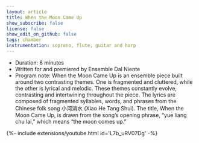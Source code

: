 ```yaml
---
layout: article
title: When the Moon Came Up
show_subscribe: false
license: false
show_edit_on_github: false
tags: chamber
instrumentation: soprano, flute, guitar and harp
---
```




- Duration: 6 minutes
- Written for and premiered by Ensemble Dal Niente
- Program note: When the Moon Came Up is an ensemble piece built around two contrasting themes. One is fragmented and cluttered, while the other is lyrical and melodic. These themes constantly evolve, contrasting and intertwining throughout the piece. The lyrics are composed of fragmented syllables, words, and phrases from the Chinese folk song 小河淌水 (Xiao He Tang Shui). The title, When the Moon Came Up, is drawn from the song’s opening phrase, “yue liang chu lai,” which means “the moon comes up.”




<div>{%- include extensions/youtube.html id='L7b_uRV07Dg' -%}</div>
